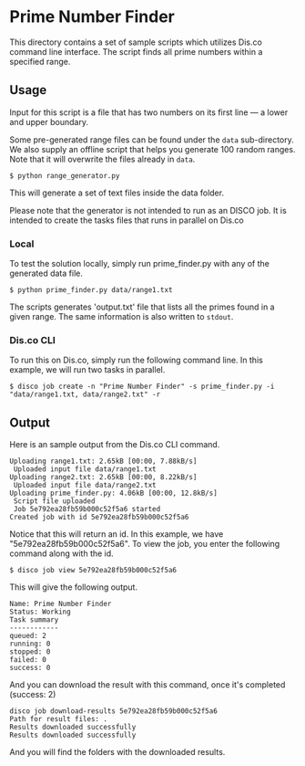# Prime Number Finder

This directory contains a set of sample scripts which utilizes Dis.co command line interface. The script finds all prime numbers within a specified range.

## Usage

Input for this script is a file that has two numbers on its first line &mdash; a lower and upper boundary.

Some pre-generated range files can be found under the `data` sub-directory. 
We also supply an offline script that helps you generate 100 random ranges. Note that it will overwrite the files already in `data`.

```
$ python range_generator.py
```

This will generate a set of text files inside the data folder.

Please note that the generator is not intended to run as an DISCO job. It is intended to create the tasks files that runs in parallel on Dis.co 

### Local 

To test the solution locally, simply run prime_finder.py with any of the generated data file. 
```
$ python prime_finder.py data/range1.txt
```
The scripts generates 'output.txt' file that lists all the primes found in a given range. 
The same information is also written to `stdout`.

### Dis.co CLI

To run this on Dis.co, simply run the following command line. In this example, we will run two tasks in parallel.

```
$ disco job create -n "Prime Number Finder" -s prime_finder.py -i "data/range1.txt, data/range2.txt" -r

```

## Output

Here is an sample output from the Dis.co CLI command.

```
Uploading range1.txt: 2.65kB [00:00, 7.88kB/s]                                  
 Uploaded input file data/range1.txt
Uploading range2.txt: 2.65kB [00:00, 8.22kB/s]                                  
 Uploaded input file data/range2.txt
Uploading prime_finder.py: 4.06kB [00:00, 12.8kB/s]                             
 Script file uploaded
 Job 5e792ea28fb59b000c52f5a6 started
Created job with id 5e792ea28fb59b000c52f5a6
```
Notice that this will return an id. In this example, we have "5e792ea28fb59b000c52f5a6". 
To view the job, you enter the following command along with the id.  

```
$ disco job view 5e792ea28fb59b000c52f5a6

```

This will give the following output. 

```
Name: Prime Number Finder
Status: Working 
Task summary
------------
queued: 2
running: 0
stopped: 0
failed: 0
success: 0
```

And you can download the result with this command, once it's completed (success: 2)

```
disco job download-results 5e792ea28fb59b000c52f5a6
Path for result files: .
Results downloaded successfully
Results downloaded successfully
```

And you will find the folders with the downloaded results. 






